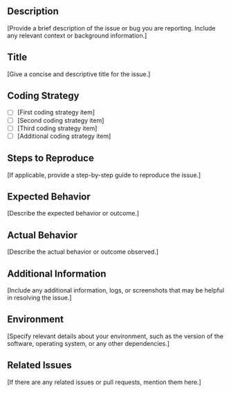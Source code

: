 ## Description
[Provide a brief description of the issue or bug you are reporting. Include any relevant context or background information.]

## Title
[Give a concise and descriptive title for the issue.]

## Coding Strategy
- [ ] [First coding strategy item]
- [ ] [Second coding strategy item]
- [ ] [Third coding strategy item]
- [ ] [Additional coding strategy item]

## Steps to Reproduce
[If applicable, provide a step-by-step guide to reproduce the issue.]

## Expected Behavior
[Describe the expected behavior or outcome.]

## Actual Behavior
[Describe the actual behavior or outcome observed.]

## Additional Information
[Include any additional information, logs, or screenshots that may be helpful in resolving the issue.]

## Environment
[Specify relevant details about your environment, such as the version of the software, operating system, or any other dependencies.]

## Related Issues
[If there are any related issues or pull requests, mention them here.]

